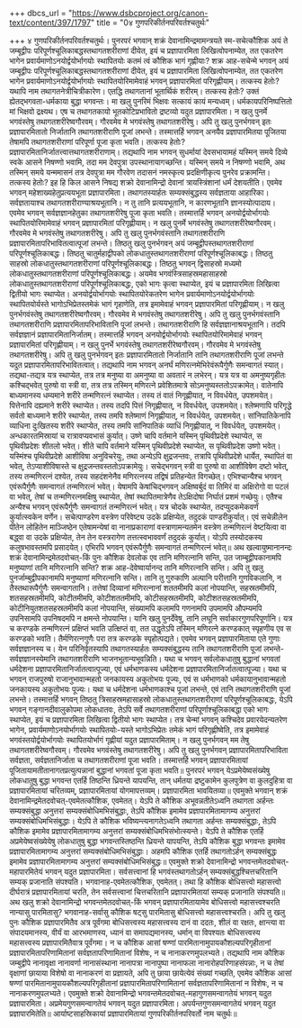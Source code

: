 +++
dbcs_url = "https://www.dsbcproject.org/canon-text/content/397/1797"
title = "0४ गुणपरिकीर्तनपरिवर्तश्चतुर्थः"

+++
४ गुणपरिकीर्तनपरिवर्तश्चतुर्थः।
पुनरपरं भगवान् शक्रं देवानामिन्द्रमामन्त्रयते स्म-सचेत्कौशिक अयं ते जम्बूद्वीपः परिपूर्णश्चूलिकाबद्धस्तथागतशरीराणां दीयेत, इयं च प्रज्ञापारमिता लिखित्वोपनाम्येत, तत एकतरेण भागेन प्रवार्यमाणोऽनयोर्द्वयोर्भागयोः स्थापितयोः कतमं त्वं कौशिक भागं गृह्णीयाः? शक्र आह-सचेन्मे भगवन् अयं जम्बूद्वीपः परिपूर्णश्चूलिकाबद्धस्तथागतशरीराणां दीयेत, इयं च प्रज्ञापारमिता लिखित्वोपनाम्येत, तत एकतरेण भागेन प्रवार्यमाणोऽनयोर्द्वयोर्भागयोः स्थापितयोरिमामेवाहं भगवन् प्रज्ञापारमितां परिगृह्णीयाम्। तत्कस्य हेतोः? यथापि नाम तथागतनेत्रीचित्रीकारेण। एतद्धि तथागतानां भूतार्थिकं शरीरम्। तत्कस्य हेतोः? उक्तं ह्येतद्भगवता-धर्मकाया बुद्धा भगवन्तः। मा खलु पुनरिमं भिक्षवः सत्कायं कायं मन्यध्वम्। धर्मकायपरिनिष्पत्तितो मां भिक्षवो द्रक्ष्यथ। एष च तथागतकायो भूतकोटिप्रभावितो द्रष्टव्यो यदुत प्रज्ञापारमिता। न खलु पुनर्मे भगवंस्तेषु तथागतशरीरेष्वगौरवम्। गौरवमेव मे भगवंस्तेषु तथागतशरीरेषु। अपि तु खलु पुनर्भगवन् इतः प्रज्ञापारमितातो निर्जातानि तथागतशरीराणि पूजां लभन्ते। तस्मात्तर्हि भगवन् अनयैव प्रज्ञापारमितया पूजितया तेषामपि तथागतशरीराणां परिपूर्णा पूजा कृता भवति। तत्कस्य हेतोः? प्रज्ञापारमितानिर्जातत्त्वात्तथागतशरीराणाम्। तद्यथापि नाम भगवन् सुधर्मायां देवसभायामहं यस्मिन् समये दिव्ये स्वके आसने निषण्णो भवामि, तदा मम देवपुत्रा उपस्थानायागच्छन्ति। यस्मिन् समये न निषण्णो भवामि, अथ तस्मिन् समये यन्ममासनं तत्र देवपुत्रा मम गौरवेण तदासनं नमस्कृत्य प्रदक्षिणीकृत्य पुनरेव प्रक्रामन्ति। तत्कस्य हेतोः? इह हि किल आसने निषद्य शक्रो देवानामिन्द्रो देवानां त्रायस्त्रिंशानां धर्मं देशयतीति। एवमेव भगवन् महेशाख्यहेतुप्रत्ययभूता प्रज्ञापारमिता। तथागतस्यार्हतः सम्यक्संबुद्धस्य सर्वज्ञताया आहारिका। सर्वज्ञतायाश्च तथागतशरीराण्याश्रयभूतानि। न तु तानि प्रत्ययभूतानि, न कारणभूतानि ज्ञानस्योत्पादाय। एवमेव भगवन् सर्वज्ञज्ञानहेतुका तथागतशरीरेषु पूजा कृता भवति। तस्मात्तर्हि भगवन् अनयोर्द्वयोर्भागयोः स्थापितयोरिमामेवाहं भगवन् प्रज्ञापारमितां परिगृह्णीयाम्। न खलु पुनर्मे भगवंस्तेषु तथागतशरीरेष्वगौरवम्।
गौरवमेव मे भगवंस्तेषु तथागतशरीरेषु। अपि तु खलु पुनर्भगवंस्तानि तथागतशरीराणि प्रज्ञापारमितापरिभावितत्वात्पूजां लभन्ते। तिष्ठतु खलु पुनर्भगवन् अयं जम्बूद्वीपस्तथागतशरीराणां परिपूर्णश्चूलिकाबद्धः। तिष्ठतु चातुर्महाद्वीपको लोकधातुस्तथागतशरीराणां परिपूर्णश्चूलिकाबद्धः। तिष्ठतु साहस्रो लोकधातुस्तथागतशरीराणां परिपूर्णश्चूलिकाबद्धः। तिष्ठतु भगवन् द्विसाहस्रो मध्यमो लोकधातुस्तथागतशरीराणां परिपूर्णश्चूलिकाबद्धः। अयमेव भगवंस्त्रिसाहस्रमहासाहस्रो लोकधातुस्तथागतशरीराणां परिपूर्णश्चूलिकाबद्धः, एको भागः कृत्वा स्थाप्येत, इयं च प्रज्ञापारमिता लिखित्वा द्वितीयो भागः स्थाप्येत। अनयोर्द्वयोर्भागयोः स्थापितयोरेकतरेण भागेन प्रवार्यमाणोऽनयोर्द्वयोर्भागयोः स्थापितयोर्यस्ते भागोऽभिप्रेतस्तमेकं भागं गृहाणेति, तत्र इमामेवाहं भगवन् प्रज्ञापारमितां परिगृह्णीयाम्। न खलु पुनर्भगवंस्तेषु तथागतशरीरेष्वगौरवम्। गौरवमेव मे भगवंस्तेषु तथागतशरीरेषु। अपि तु खलु पुनर्भगवंस्तानि तथागतशरीराणि प्रज्ञापारमितापरिभावितानि पूजां लभन्ते। तथागतशरीराणि हि सर्वज्ञज्ञानाश्रयभूतानि। तदपि सर्वज्ञज्ञानं प्रज्ञापारमितानिर्जातम्। तस्मात्तर्हि भगवन् अनयोर्द्वयोर्भागयोः स्थापितयोरिमामेवाहं भगवन् प्रज्ञापारमितां परिगृह्णीयाम्। न खलु पुनर्भे भगवंस्तेषु तथागतशरीरेष्वगौरवम्। गौरवमेव मे भगवंस्तेषु तथागतशरीरेषु। अपि तु खलु पुनर्भगवन् इतः प्रज्ञापारमितातो निर्जातानि तानि तथागतशरीराणि पूजां लभन्ते यदुत प्रज्ञापारमितापरिभावितत्वात्। तद्यथापि नाम भगवन् अनर्घं मणिरत्नमेभिरेवंरूपैर्गुणैः समन्वागतं स्यात्। तद्यथा-तद्यत्र यत्र स्थाप्येत, तत्र तत्र मनुष्या वा अमनुष्या वा अवतारं न लभेरन्। यत्र यत्र वा अमनुष्यगृहीतः कश्चिद्भवेत् पुरुषो वा स्त्री वा, तत्र तत्र तस्मिन् मणिरत्ने प्रवेशितमात्रे सोऽमनुष्यस्ततोऽपक्रामेत्।
वातेनापि बाध्यमानस्य धम्यमाने शरीरे तन्मणिरत्नं स्थाप्येत। तस्य तं वातं निगृह्णीयात्, न विवर्धयेत्, उपशमयेत्। पित्तेनापि दह्यमाने शरीरे स्थाप्येत। तस्य तदपि पित्तं निगृह्णीयात्, न विवर्धयेत्, उपशमयेत्। श्लेष्मणापि परिगृद्धे सर्वतो बाध्यमाने शरीरे स्थाप्येत, तस्य तमपि श्लेष्माणं निगृह्णीयात्, न विवर्धयेत्, उपशमयेत्। सांनिपातिकेनापि व्याधिना दुःखितस्य शरीरे स्थाप्येत, तस्य तमपि सांनिपातिकं व्याधिं निगृह्णीयात्, न विवर्धयेत्, उपशमयेत्। अन्धकारतमिस्रायां च रात्रावप्यवभासं कुर्यात्। उष्णे चापि वर्तमाने यस्मिन् पृथिवीप्रदेशे स्थाप्येत, स पृथिवीप्रदेशः शीतलो भवेत्। शीते चापि वर्तमाने यस्मिन् पृथिवीप्रदेशे स्थाप्येत, स पृथिवीप्रदेश उष्णो भवेत्। यस्मिंश्च पृथिवीप्रदेशे आशीविषा अनुविचरेयुः, तथा अन्येऽपि क्षुद्रजन्तवः, तत्रापि पृथिवीप्रदेशे धार्येत, स्थापितं वा भवेत्, तेऽप्याशीविषास्ते च क्षुद्रजन्तवस्ततोऽपक्रामेयुः। सचेद्भगवन् स्त्री वा पुरुषो वा आशीविषेण दष्टो भवेत्, तस्य तन्मणिरत्नं दश्येत, तस्य सहदंशनेनैव मणिरत्नस्य तद्विषं प्रतिहन्येत विगच्छेत्। एभिश्चान्यैश्च भगवन् एवंरूपैर्गुणैः समन्वागतं तन्मणिरत्नं भवेत्। येषामपि केषांचिद्भगवन् अक्षिष्वर्बुदं वा तिमिरं वा अक्षिरोगो वा पटलं वा भवेत्, तेषां च तन्मणिरत्नमक्षिषु स्थाप्येत, तेषां स्थापितमात्रेणैव तेऽक्षिदोषा निर्घातं प्रशमं गच्छेयुः। एतैश्च अन्यैश्च भगवन् एवंरूपैर्गुणैः समन्वागतं तन्मणिरत्नं भवेत्। यत्र चोदके स्थाप्येत, तदप्युदकमेकवर्णं कुर्यात्स्वकेन वर्णेन। सचेत्पाण्डरेण वस्त्रेण परिवेष्ट्य उदके प्रक्षिप्येत, तदुदकं पाण्डरीकुर्यात्। एवं सचेन्नीलेन पीतेन लोहितेन माञ्जिष्ठेन एतेषामन्येषां वा नानाप्रकाराणां वस्त्राणामन्यतमेन वस्त्रेण तन्मणिरत्नं वेष्टयित्वा वा बद्ध्वा वा उदके प्रक्षिप्येत, तेन तेन वस्त्ररागेण तत्तत्स्वभाववर्णं तदुदकं कुर्यात्। योऽपि तस्योदकस्य कलुषभावस्तमपि प्रसादयेत्। एभिरपि भगवन् एवंरूपैर्गुणैः समन्वागतं तन्मणिरत्नं भवेत्॥
अथ खल्वायुष्मानानन्दः शक्रं देवानामिन्द्रमेतदवोचत्-किं पुनः कौशिक देवलोक एव तानि मणिरत्नानि सन्ति, उत जाम्बूद्वीपकानामपि मनुष्याणां तानि मणिरत्नानि सन्ति? शक्र आह-देवेष्वार्यानन्द तानि मणिरत्नानि सन्ति। अपि तु खलु पुनर्जाम्बुद्वीपकानामपि मनुष्याणां मणिरत्नानि सन्ति। तानि तु गुरुकाणि अल्पानि परीत्तानि गुणविकलानि, न तैस्तथारूपैर्गुणैः समन्वागतानि। तत्तेषां दिव्यानां मणिरत्नानां शततमीमपि कलां नोपयान्ति, सहस्रतमीमपि, शतसहस्रतमीमपि, कोटीतमीमपि, कोटीशततमीमपि, कोटीसहस्रतमीमपि, कोटीशतसहस्रतमीमपि, कोटीनियुतशतसहस्रतमीमपि कलां नोपयान्ति, संख्यामपि कलामपि गणनामपि उपमामपि औपम्यमपि उपनिसामपि उपनिषदमपि न क्षमन्ते नोपयान्ति। यानि खलु पुनर्देवेषु, तानि लघूनि सर्वाकारगुणपरिपूर्णानि। यत्र च करण्डके तन्मणिरत्नं प्रक्षिप्तं भवति उत्क्षिप्तं वा, तत उद्धृतेऽपि तस्मिन् मणिरत्ने करण्डकात् स्पृहणीय एव स करण्डको भवति। तैर्मणिरत्नगुणैः परा तत्र करण्डके स्पृहोत्पद्यते। एवमेव भगवन् प्रज्ञापारमिताया एते गुणाः सर्वज्ञज्ञानस्य च। येन परिनिर्वृतस्यापि तथागतस्यार्हतः सम्यक्संबुद्धस्य तानि तथागतशरीराणि पूजां लभन्ते-सर्वज्ञज्ञानस्येमानि तथागतशरीराणि भाजनभूतान्यभूवन्निति। यथा च भगवन् सर्वलोकधातुषु बुद्धानां भगवतां धर्मदेशना प्रज्ञापारमितानिर्जातत्वात्पूज्या, एवं धर्मभाणकस्य धर्मदेशना प्रज्ञापारमितानिर्जातत्वात्पूज्या। यथा च भगवन् राजपुरुषो राजानुभावान्महतो जनकायस्य अकुतोभयः पूज्यः, एवं स धर्मभाणको धर्मकायानुभावान्महतो जनकायस्य अकुतोभयः पूज्यः। यथा च धर्मदेशना धर्मभाणकाश्च पूजां लभन्ते, एवं तानि तथागतशरीराणि पूजां लभन्ते। तस्मात्तर्हि भगवन् तिष्ठतु त्रिसाहस्रमहासाहस्रो लोकधातुस्तथागतशरीराणां परिपूर्णश्चूलिकाबद्धः, येऽपि भगवन् गङ्गानदीवालुकोपमा लोकधातवः, तेऽपि सर्वे तथागतशरीराणां परिपूर्णाश्चूलिकाबद्धा एको भागः स्थाप्येत, इयं च प्रज्ञापारमिता लिखित्वा द्वितीयो भागः स्थाप्येत। तत्र चेन्मां भगवन् कश्चिदेव प्रवारयेदन्यतरेण भागेन, प्रवार्यमाणोऽनयोर्भागयोः स्थापितयोः-यस्ते भागोऽभिप्रेतः तमेकं भागं परिगृह्णीष्वेति, तत्र इमामेवाहं भगवंस्तयोर्द्वयोर्भागयोः स्थापितयोर्भागं गृह्णीयां यदुत प्रज्ञापारमिताम्। न खलु पुनर्भगवन् मम तेषु तथागतशरीरेष्वगौरवम्। गौरवमेव भगवंस्तेषु तथागतशरीरेषु। अपि तु खलु पुनर्भगवन् प्रज्ञापारमितापरिभाविता सर्वज्ञता, सर्वज्ञतानिर्जाता च तथागतशरीराणां पूजा भवति। तस्मात्तर्हि भगवन् प्रज्ञापारमितायां पूजितायामतीतानागतप्रत्युत्पन्नानां बुद्धानां भगवतां पूजा कृता भवति॥
पुनरपरं भगवन् येऽप्रमेयेष्वसंख्येषु लोकधातुषु बुद्धा भगवन्त एतर्हि तिष्ठन्ति ध्रियन्ते यापयन्ति, तान् धर्मतया द्रष्टुकामेन कुलपुत्रेण वा कुलदुहित्रा वा प्रज्ञापारमितायां चरितव्यम्, प्रज्ञापारमितायां योगमापत्तव्यम्। प्रज्ञापारमिता भावयितव्या॥
एवमुक्ते भगवान् शक्रं देवानामिन्द्रमेतदवोचत्-एवमेतत्कौशिक, एवमेतत्। येऽपि ते कौशिक अभूवन्नतीतेऽध्वनि तथागता अर्हन्तः सम्यक्संबुद्धा अनुत्तरां सम्यक्संबोधिमभिसंबुद्धाः, तेऽपि कौशिक इमामेव प्रज्ञापारमितामागम्य अनुत्तरां सम्यक्संबोधिमभिसंबुद्धाः। येऽपि ते कौशिक भविष्यन्त्यनागतेऽध्वनि तथागता अर्हन्तः सम्यक्संबुद्धाः, तेऽपि कौशिक इमामेव प्रज्ञापारमितामागम्य अनुत्तरां सम्यक्संबोधिमभिसंभोत्स्यन्ते। येऽपि ते कौशिक एतर्हि अप्रमेयेष्वसंख्येयेषु लोकधातुषु बुद्धा भगवन्तस्तिष्ठन्ति ध्रियन्ते यापयन्ति, तेऽपि कौशिक बुद्धा भगवन्तः इमामेव प्रज्ञापारमितामागम्य अनुत्तरां सम्यक्संबोधिमभिसंबुद्धाः। अहमपि कौशिक एतर्हि तथागतोऽर्हन् सम्यक्संबुद्धः इमामेव प्रज्ञापारमितामागम्य अनुत्तरां सम्यक्संबोधिमभिसंबुद्धः॥
एवमुक्ते शक्रो देवानामिन्द्रो भगवन्तमेतदवोचत्-महापारमितेयं भगवन् यदुत प्रज्ञापारमिता। सर्वसत्त्वानां हि भगवंस्तथागतोऽर्हन् सम्यक्संबुद्धश्चित्तचरितानि सम्यक् प्रजानाति संपश्यति। भगवानाह-एवमेतत्कौशिक, एवमेतत्। तथा हि कौशिक बोधिसत्त्वो महासत्त्वो दीर्घरात्रं प्रज्ञापारमितायां चरति, तेन सर्वसत्त्वानां चित्तचरितानि प्रज्ञापारमितायां सम्यक् प्रजानाति संपश्यति॥
अथ खलु शक्रो देवानामिन्द्रो भगवन्तमेतदवोचत्-किं भगवन् प्रज्ञापारमितायामेव बोधिसत्त्वो महासत्त्वश्चरति नान्यासु पारमितासु? भगवानाह-सर्वासु कौशिक षट्सु पारमितासु बोधिसत्त्वो महासत्त्वश्चरति। अपि तु खलु पुनः कौशिक प्रज्ञापारमितैव अत्र पूर्वंगमा बोधिसत्त्वस्य महासत्त्वस्य दानं वा ददतः, शीलं वा रक्षतः, क्षान्त्या वा संपादयमानस्य, वीर्यं वा आरभमाणस्य, ध्यानं वा समापद्यमानस्य, धर्मान् वा विपश्यतः बोधिसत्त्वस्य महासत्त्वस्य प्रज्ञापारमितैवात्र पूर्वंगमा। न च कौशिक आसां षण्णां पारमितानामुपायकौशल्यपरिगृहीतानां प्रज्ञापारमितापरिणामितानां सर्वज्ञतापरिणामितानां विशेषः, न च नानाकरणमुपलभ्यते। तद्यथापि नाम कौशिक जम्बुद्वीपे नानावृक्षा नानावर्णा नानासंस्थाना नानापत्रा नानापुष्पा नानाफला नानारोहपरिणाहसंपन्नाः, न च तेषां वृक्षाणां छायाया विशेषो वा नानाकरणं वा प्रज्ञायते, अपि तु छाया छायेत्येवं संख्यां गच्छति, एवमेव कौशिक आसां षण्णां पारमितानामुपायकौशल्यपरिगृहीतानां प्रज्ञापारमितापरिणामितानां सर्वज्ञतापरिणामितानां न विशेषः, न च नानाकरणमुपलभ्यते। एवमुक्ते शक्रो देवानामिन्द्रो भगवन्तमेतदवोचत्-महागुणसमन्वागतेयं भगवन् यदुत प्रज्ञापारमिता। अप्रमेयगुणसमन्वागतेयं भगवन् यदुत प्रज्ञापारमिता। अपर्यन्तगुणसमन्वागतेयं भगवन् यदुत प्रज्ञापारमितेति॥
आर्याष्टसाहस्रिकायां प्रज्ञापारमितायां गुणपरिकीर्तनपरिवर्तो नाम चतुर्थः॥
